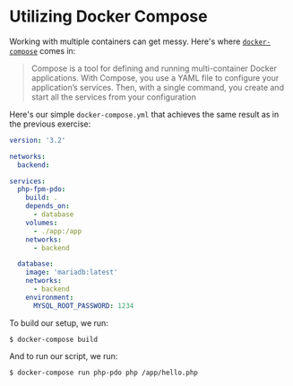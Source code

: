 # Utilizing Docker Compose

Working with multiple containers can get messy. Here's where [`docker-compose`](https://docs.docker.com/compose/) comes
in:

> Compose is a tool for defining and running multi-container Docker applications. With Compose, you use a YAML file to configure your application’s services. Then, with a single command, you create and start all the services from your configuration

Here's our simple `docker-compose.yml` that achieves the same result as in the previous exercise:

````yaml
version: '3.2'

networks:
  backend:

services:
  php-fpm-pdo:
    build: .
    depends_on:
      - database
    volumes:
      - ./app:/app
    networks:
      - backend

  database:
    image: 'mariadb:latest'
    networks:
      - backend
    environment:
      MYSQL_ROOT_PASSWORD: 1234
````

To build our setup, we run: 

    $ docker-compose build 

And to run our script, we run: 
    
    $ docker-compose run php-pdo php /app/hello.php
